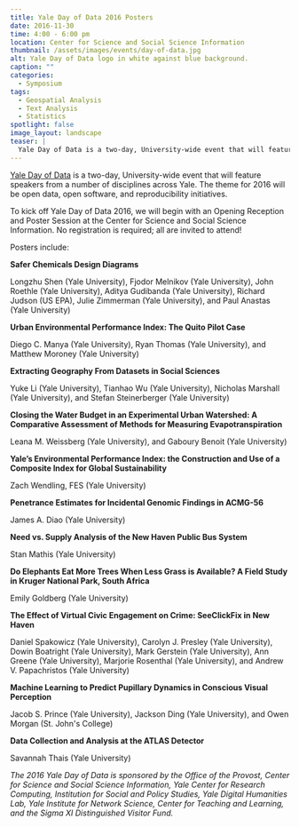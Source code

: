 ```yaml
---
title: Yale Day of Data 2016 Posters
date: 2016-11-30
time: 4:00 - 6:00 pm
location: Center for Science and Social Science Information
thumbnail: /assets/images/events/day-of-data.jpg
alt: Yale Day of Data logo in white against blue background.
caption: ""
categories:
  - Symposium
tags:
  - Geospatial Analysis
  - Text Analysis
  - Statistics
spotlight: false
image_layout: landscape
teaser: |
  Yale Day of Data is a two-day, University-wide event that will feature speakers from a number of disciplines across Yale. The theme for 2016 will be open data, open software, and reproducibility initiatives.
---
```

<a href='http://elischolar.library.yale.edu/dayofdata/' target='_blank'>Yale Day of Data</a> is a two-day, University-wide event that will feature speakers from a number of disciplines across Yale. The theme for 2016 will be open data, open software, and reproducibility initiatives.

To kick off Yale Day of Data 2016, we will begin with an Opening Reception and Poster Session at the Center for Science and Social Science Information. No registration is required; all are invited to attend!

Posters include:

**Safer Chemicals Design Diagrams**

Longzhu Shen (Yale University), Fjodor Melnikov (Yale University), John Roethle (Yale University), Aditya Gudibanda (Yale University), Richard Judson (US EPA), Julie Zimmerman (Yale University), and Paul Anastas (Yale University)

**Urban Environmental Performance Index: The Quito Pilot Case**

Diego C. Manya (Yale University), Ryan Thomas (Yale University), and Matthew Moroney (Yale University)

**Extracting Geography From Datasets in Social Sciences**

Yuke Li (Yale University), Tianhao Wu (Yale University), Nicholas Marshall (Yale University), and Stefan Steinerberger (Yale University)

**Closing the Water Budget in an Experimental Urban Watershed: A Comparative Assessment of Methods for Measuring Evapotranspiration**

Leana M. Weissberg (Yale University), and Gaboury Benoit (Yale University)

**Yale’s Environmental Performance Index: the Construction and Use of a Composite Index for Global Sustainability**

Zach Wendling, FES (Yale University)

**Penetrance Estimates for Incidental Genomic Findings in ACMG-56**

James A. Diao (Yale University)

**Need vs. Supply Analysis of the New Haven Public Bus System**

Stan Mathis (Yale University)

**Do Elephants Eat More Trees When Less Grass is Available? A Field Study in Kruger National Park, South Africa**

Emily Goldberg (Yale University)

**The Effect of Virtual Civic Engagement on Crime: SeeClickFix in New Haven**

Daniel Spakowicz (Yale University), Carolyn J. Presley (Yale University), Dowin Boatright (Yale University), Mark Gerstein (Yale University), Ann Greene (Yale University), Marjorie Rosenthal (Yale University), and Andrew V. Papachristos (Yale University)

**Machine Learning to Predict Pupillary Dynamics in Conscious Visual Perception**

Jacob S. Prince (Yale University), Jackson Ding (Yale University), and Owen Morgan (St. John's College)

**Data Collection and Analysis at the ATLAS Detector**

Savannah Thais (Yale University)

*The 2016 Yale Day of Data is sponsored by the Office of the Provost, Center for Science and Social Science Information, Yale Center for Research Computing, Institution for Social and Policy Studies, Yale Digital Humanities Lab, Yale Institute for Network Science, Center for Teaching and Learning, and the Sigma XI Distinguished Visitor Fund.*
